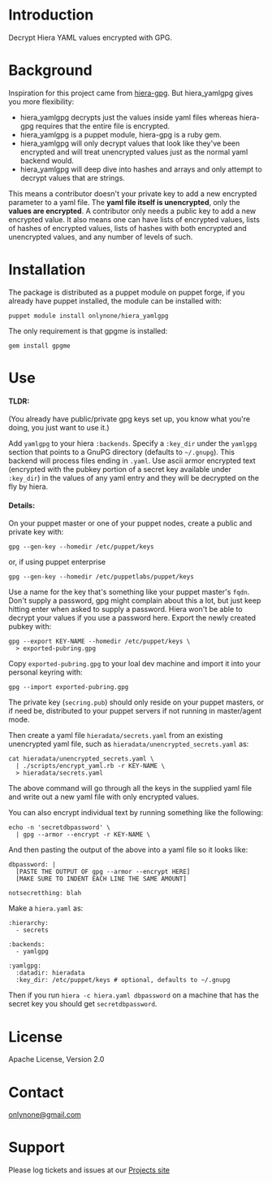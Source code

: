 Introduction
============

Decrypt Hiera YAML values encrypted with GPG.

Background
==========

Inspiration for this project came from
[hiera-gpg](https://github.com/crayfishx/hiera-gpg). But hiera_yamlgpg gives
you more flexibility:

 * hiera_yamlgpg decrypts just the values inside yaml files whereas hiera-gpg
   requires that the entire file is encrypted.
 * hiera_yamlgpg is a puppet module, hiera-gpg is a ruby gem.
 * hiera_yamlgpg will only decrypt values that look like they've been encrypted
   and will treat unencrypted values just as the normal yaml backend would.
 * hiera_yamlgpg will deep dive into hashes and arrays and only attempt to
   decrypt values that are strings.

This means a contributor doesn't your private key to add a new encrypted
parameter to a yaml file. The **yaml file itself is unencrypted**, only the
**values are encrypted**. A contributor only needs a public key to add a new
encrypted value. It also means one can have lists of encrypted values, lists of
hashes of encrypted values, lists of hashes with both encrypted and unencrypted
values, and any number of levels of such.

Installation
============

The package is distributed as a puppet module on puppet forge, if you already
have puppet installed, the module can be installed with:

    puppet module install onlynone/hiera_yamlgpg

The only requirement is that gpgme is installed:

    gem install gpgme

Use
===

#### TLDR:
(You already have public/private gpg keys set up, you know what you're doing,
you just want to use it.)

Add `yamlgpg` to your hiera `:backends`. Specify a `:key_dir` under the
`yamlgpg` section that points to a GnuPG directory (defaults to `~/.gnupg`).
This backend will process files ending in `.yaml`. Use ascii armor encrypted
text (encrypted with the pubkey portion of a secret key available under
`:key_dir`) in the values of any yaml entry and they will be decrypted on the
fly by hiera.

#### Details:
On your puppet master or one of your puppet nodes, create a public and private
key with:

    gpg --gen-key --homedir /etc/puppet/keys

or, if using puppet enterprise

    gpg --gen-key --homedir /etc/puppetlabs/puppet/keys

Use a name for the key that's something like your puppet master's `fqdn`. Don't
supply a password, gpg might complain about this a lot, but just keep hitting
enter when asked to supply a password. Hiera won't be able to decrypt your
values if you use a password here. Export the newly created pubkey with:

    gpg --export KEY-NAME --homedir /etc/puppet/keys \
      > exported-pubring.gpg

Copy `exported-pubring.gpg` to your loal dev machine and import it into your
personal keyring with:

    gpg --import exported-pubring.gpg

The private key (`secring.pub`) should only reside on your puppet masters, or
if need be, distributed to your puppet servers if not running in master/agent
mode.

Then create a yaml file `hieradata/secrets.yaml` from an existing unencrypted
yaml file, such as `hieradata/unencrypted_secrets.yaml` as:

    cat hieradata/unencrypted_secrets.yaml \
      | ./scripts/encrypt_yaml.rb -r KEY-NAME \
      > hieradata/secrets.yaml

The above command will go through all the keys in the supplied yaml file and
write out a new yaml file with only encrypted values.

You can also encrypt individual text by running something like the following:

    echo -n 'secretdbpassword' \
      | gpg --armor --encrypt -r KEY-NAME \

And then pasting the output of the above into a yaml file so it looks like:

    dbpassword: |
      [PASTE THE OUTPUT OF gpg --armor --encrypt HERE]
      [MAKE SURE TO INDENT EACH LINE THE SAME AMOUNT]
    
    notsecretthing: blah

Make a `hiera.yaml` as:

    :hierarchy:
      - secrets
    
    :backends:
      - yamlgpg
    
    :yamlgpg:
      :datadir: hieradata
      :key_dir: /etc/puppet/keys # optional, defaults to ~/.gnupg

Then if you run `hiera -c hiera.yaml dbpassword` on a machine that has the
secret key you should get `secretdbpassword`.

License
=======
Apache License, Version 2.0

Contact
=======
onlynone@gmail.com

Support
=======
Please log tickets and issues at our [Projects site](https://github.com/onlynone/hiera_yamlgpg)
